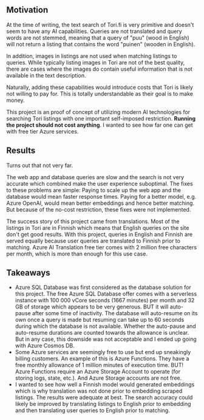 ## Motivation

At the time of writing, the text search of Tori.fi is very primitive and doesn't seem to have any AI capabilities. Queries are not translated and query words are not stemmed, meaning that a query of "puu" (wood in English) will not return a listing that contains the word "puinen" (wooden in English).

In addition, images in listings are not used when matching listings to queries. While typically listing images in Tori are not of the best quality, there are cases where the images do contain useful information that is not available in the text description.

Naturally, adding these capabilities would introduce costs that Tori is likely not willing to pay for. This is totally understandable as their goal is to make money.

This project is an proof of concept of utilizing modern AI technologies for searching Tori listings with one important self-imposed restriction. **Running the project should not cost anything**. I wanted to see how far one can get with free tier Azure services.

## Results

Turns out that not very far.

The web app and database queries are slow and the search is not very accurate which combined make the user experience suboptimal. The fixes to these problems are simple: Paying to scale up the web app and the database would mean faster response times. Paying for a better model, e.g. Azure OpenAI, would mean better embeddings and hence better matching. But because of the no-cost restriction, these fixes were not implemented.

The success story of this project came from translations. Most of the listings in Tori are in Finnish which means that English queries on the site don't get good results. With this project, queries in English and Finnish are served equally because user queries are translated to Finnish prior to matching. Azure AI Translation free tier comes with 2 million free characters per month, which is more than enough for this use case.

## Takeaways

- Azure SQL Database was first considered as the database solution for this project. The free Azure SQL Database offer comes with a serverless instance with 100 000 vCore seconds (1667 minutes) per month and 32 GB of storage which appears to be very generous. BUT it will auto-pause after some time of inactivity. The database will auto-resume on its own once a query is made but resuming can take up to 60 seconds during which the database is not available. Whether the auto-pause and auto-resume durations are counted towards the allowance is unclear. But in any case, this downside was not acceptable and I ended up going with Azure Cosmos DB.
- Some Azure services are seemingly free to use but end up sneakingly billing customers. An example of this is Azure Functions. They have a free monthly allowance of 1 million minutes of execution time. BUT! Azure Functions require an Azure Storage Account to operate (for storing logs, state, etc.). And Azure Storage accounts are not free.
- I wanted to see how well a Finnish model would generated embeddings which is why translation was not done prior to embedding scraped listings. The results were adequate at best. The search accuracy could likely be improved by translating listings to English prior to embedding and then translating user queries to English prior to matching.